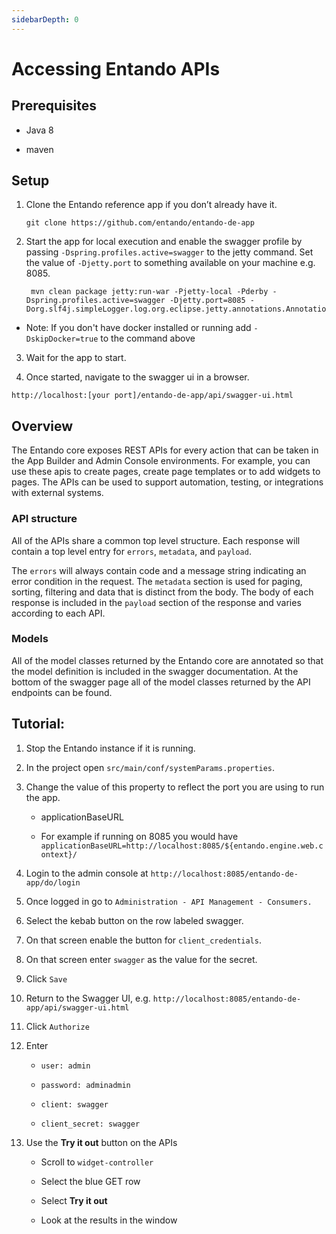 ```yaml
---
sidebarDepth: 0
---
```


# Accessing Entando APIs

## Prerequisites

-   Java 8

-   maven

## Setup

1.  Clone the Entando reference app if you don’t already have it.

        git clone https://github.com/entando/entando-de-app

2.  Start the app for local execution and enable the swagger profile by
    passing `-Dspring.profiles.active=swagger` to the jetty command. Set
    the value of `-Djetty.port` to something available on your machine
    e.g. 8085.

         mvn clean package jetty:run-war -Pjetty-local -Pderby -Dspring.profiles.active=swagger -Djetty.port=8085 -Dorg.slf4j.simpleLogger.log.org.eclipse.jetty.annotations.AnnotationParser=error

* Note: If you don't have docker installed or running add `-DskipDocker=true` to the command above

3.  Wait for the app to start.

4.  Once started, navigate to the swagger ui in a browser.

<!-- -->

    http://localhost:[your port]/entando-de-app/api/swagger-ui.html

## Overview

The Entando core exposes REST APIs for every action that can be taken in
the App Builder and Admin Console environments. For example, you can use
these apis to create pages, create page templates or to add widgets to
pages. The APIs can be used to support automation, testing, or
integrations with external systems.

### API structure

All of the APIs share a common top level structure. Each response will
contain a top level entry for `errors`, `metadata`, and `payload`.

The `errors` will always contain code and a message string indicating an
error condition in the request. The `metadata` section is used for
paging, sorting, filtering and data that is distinct from the body. The
body of each response is included in the `payload` section of the
response and varies according to each API.

### Models

All of the model classes returned by the Entando core are annotated so
that the model definition is included in the swagger documentation. At
the bottom of the swagger page all of the model classes returned by the
API endpoints can be found.

## Tutorial:

1.  Stop the Entando instance if it is running.

2.  In the project open `src/main/conf/systemParams.properties`.

3.  Change the value of this property to reflect the port you are using
    to run the app.

    -   applicationBaseURL

    -   For example if running on 8085 you would have
        `applicationBaseURL=http://localhost:8085/${entando.engine.web.context}/`

4.  Login to the admin console at ```http://localhost:8085/entando-de-app/do/login```

5.  Once logged in go to `Administration - API Management - Consumers.`

6.  Select the kebab button on the row labeled swagger.

7.  On that screen enable the button for `client_credentials`.

8.  On that screen enter `swagger` as the value for the secret.

9.  Click `Save`

10. Return to the Swagger UI, e.g. `http://localhost:8085/entando-de-app/api/swagger-ui.html`

11. Click `Authorize`

12. Enter

    -   `user: admin`

    -   `password: adminadmin`

    -   `client: swagger`

    -   `client_secret: swagger`

13. Use the **Try it out** button on the APIs

    -   Scroll to `widget-controller`

    -   Select the blue GET row

    -   Select **Try it out**

    -   Look at the results in the window
